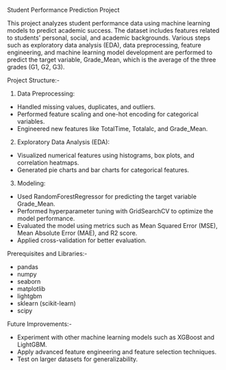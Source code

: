 Student Performance Prediction Project


This project analyzes student performance data using machine learning models to predict academic success. The dataset includes features related to students' personal, social, and academic backgrounds. Various steps such as exploratory data analysis (EDA), data preprocessing, feature engineering, and machine learning model development are performed to predict the target variable, Grade_Mean, which is the average of the three grades (G1, G2, G3).

Project Structure:-
1. Data Preprocessing:
- Handled missing values, duplicates, and outliers.
- Performed feature scaling and one-hot encoding for categorical variables.
- Engineered new features like TotalTime, Totalalc, and Grade_Mean.
2. Exploratory Data Analysis (EDA):
- Visualized numerical features using histograms, box plots, and correlation heatmaps.
- Generated pie charts and bar charts for categorical features.
3. Modeling:
- Used RandomForestRegressor for predicting the target variable Grade_Mean.
- Performed hyperparameter tuning with GridSearchCV to optimize the model performance.
- Evaluated the model using metrics such as Mean Squared Error (MSE), Mean Absolute Error (MAE), and R2 score.
- Applied cross-validation for better evaluation.

Prerequisites and Libraries:-
- pandas
- numpy
- seaborn
- matplotlib
- lightgbm
- sklearn (scikit-learn)
- scipy

Future Improvements:-
- Experiment with other machine learning models such as XGBoost and LightGBM.
- Apply advanced feature engineering and feature selection techniques.
- Test on larger datasets for generalizability.
